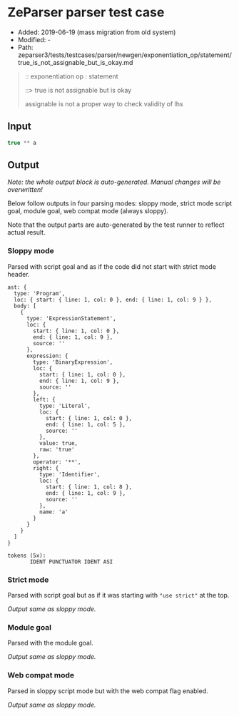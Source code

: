 # ZeParser parser test case

- Added: 2019-06-19 (mass migration from old system)
- Modified: -
- Path: zeparser3/tests/testcases/parser/newgen/exponentiation_op/statement/true_is_not_assignable_but_is_okay.md

> :: exponentiation op : statement
>
> ::> true is not assignable but is okay
>
> assignable is not a proper way to check validity of lhs

## Input

`````js
true ** a
`````

## Output

_Note: the whole output block is auto-generated. Manual changes will be overwritten!_

Below follow outputs in four parsing modes: sloppy mode, strict mode script goal, module goal, web compat mode (always sloppy).

Note that the output parts are auto-generated by the test runner to reflect actual result.

### Sloppy mode

Parsed with script goal and as if the code did not start with strict mode header.

`````
ast: {
  type: 'Program',
  loc: { start: { line: 1, col: 0 }, end: { line: 1, col: 9 } },
  body: [
    {
      type: 'ExpressionStatement',
      loc: {
        start: { line: 1, col: 0 },
        end: { line: 1, col: 9 },
        source: ''
      },
      expression: {
        type: 'BinaryExpression',
        loc: {
          start: { line: 1, col: 0 },
          end: { line: 1, col: 9 },
          source: ''
        },
        left: {
          type: 'Literal',
          loc: {
            start: { line: 1, col: 0 },
            end: { line: 1, col: 5 },
            source: ''
          },
          value: true,
          raw: 'true'
        },
        operator: '**',
        right: {
          type: 'Identifier',
          loc: {
            start: { line: 1, col: 8 },
            end: { line: 1, col: 9 },
            source: ''
          },
          name: 'a'
        }
      }
    }
  ]
}

tokens (5x):
       IDENT PUNCTUATOR IDENT ASI
`````

### Strict mode

Parsed with script goal but as if it was starting with `"use strict"` at the top.

_Output same as sloppy mode._

### Module goal

Parsed with the module goal.

_Output same as sloppy mode._

### Web compat mode

Parsed in sloppy script mode but with the web compat flag enabled.

_Output same as sloppy mode._
